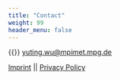 ```yaml
---
title: "Contact"
weight: 99
header_menu: false
---
```



{{<icon class="fa fa-envelope">}}&nbsp;[yuting.wu@mpimet.mpg.de](mailto:yuting.wu@mpimet.mpg.de)

[Imprint](https://mpimet.mpg.de/en/imprint) || [Privacy Policy](https://mpimet.mpg.de/en/privacy-policy)
